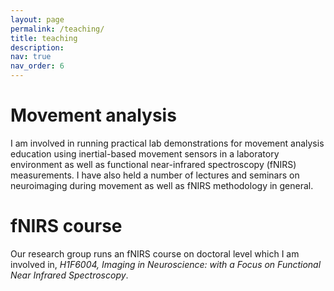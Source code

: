 ```yaml
---
layout: page
permalink: /teaching/
title: teaching
description: 
nav: true
nav_order: 6
---
```


# Movement analysis

I am involved in running practical lab demonstrations for movement analysis education using inertial-based movement sensors in a laboratory environment as well as functional near-infrared spectroscopy (fNIRS) measurements. I have also held a number of lectures and seminars on neuroimaging during movement as well as fNIRS methodology in general.

# fNIRS course

Our research group runs an fNIRS course on doctoral level which I am involved in, *H1F6004, Imaging in Neuroscience: with a Focus on Functional Near Infrared Spectroscopy*.